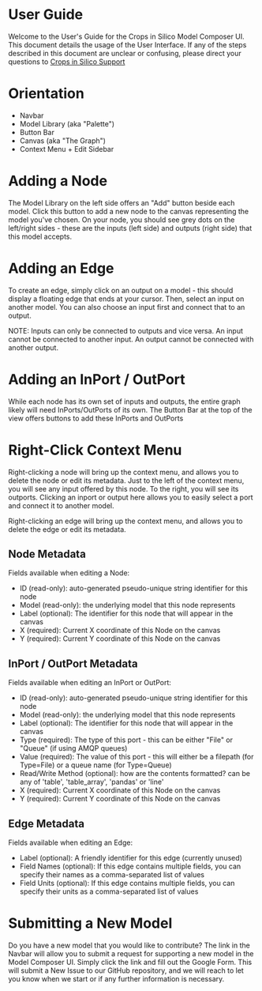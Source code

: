 # User Guide
Welcome to the User's Guide for the Crops in Silico Model Composer UI. This
document details the usage of the User Interface. If any of the steps described
in this document are unclear or confusing, please direct your questions to
[Crops in Silico Support](mailto:lambert8@illinois.edu)

# Orientation
* Navbar
* Model Library (aka "Palette")
* Button Bar
* Canvas (aka "The Graph")
* Context Menu + Edit Sidebar

# Adding a Node
The Model Library on the left side offers an "Add" button beside each model.
Click this button to add a new node to the canvas representing the model you've
chosen. On your node, you should see grey dots on the left/right sides - these
are the inputs (left side) and outputs (right side) that this model accepts.

# Adding an Edge
To create an edge, simply click on an output on a model - this should
display a floating edge that ends at your cursor. Then, select an input on 
another model. You can also choose an input first and connect that to an output.

NOTE: Inputs can only be connected to outputs and vice versa. An input cannot be
connected to another input. An output cannot be connected with another output.

# Adding an InPort / OutPort
While each node has its own set of inputs and outputs, the entire graph likely
will need InPorts/OutPorts of its own. The Button Bar at the top of the view
offers buttons to add these InPorts and OutPorts

# Right-Click Context Menu
Right-clicking a node will bring up the context menu, and allows you to delete
the node or edit its metadata. Just to the left of the context menu, you will see
any input offered by this node. To the right, you will see its outports.
Clicking an inport or output here allows you to easily select a port 
and connect it to another model.

Right-clicking an edge will bring up the context menu, and allows you to delete
the edge or edit its metadata.

## Node Metadata
Fields available when editing a Node:
* ID (read-only): auto-generated pseudo-unique string identifier for this node
* Model (read-only): the underlying model that this node represents
* Label (optional): The identifier for this node that will appear in the canvas
* X (required): Current X coordinate of this Node on the canvas
* Y (required): Current Y coordinate of this Node on the canvas

## InPort / OutPort Metadata
Fields available when editing an InPort or OutPort:
* ID (read-only): auto-generated pseudo-unique string identifier for this node
* Model (read-only): the underlying model that this node represents
* Label (optional): The identifier for this node that will appear in the canvas
* Type (required): The type of this port - this can be either "File" or "Queue" (if using AMQP queues)
* Value (required): The value of this port - this will either be a filepath (for Type=File) or a queue name (for Type=Queue)
* Read/Write Method (optional): how are the contents formatted? can be any of 'table', 'table_array', 'pandas' or 'line'
* X (required): Current X coordinate of this Node on the canvas
* Y (required): Current Y coordinate of this Node on the canvas

## Edge Metadata
Fields available when editing an Edge:
* Label (optional): A friendly identifier for this edge (currently unused)
* Field Names (optional): If this edge contains multiple fields, you can specify their names as a comma-separated list of values
* Field Units (optional): If this edge contains multiple fields, you can specify their units as a comma-separated list of values

# Submitting a New Model
Do you have a new model that you would like to contribute? The link in the
Navbar will allow you to submit a request for supporting a new model in the
Model Composer UI. Simply click the link and fill out the Google Form. This
will submit a New Issue to our GitHub repository, and we will reach to let you
know when we start or if any further information is necessary.
